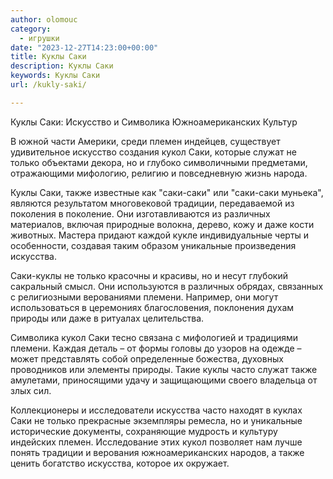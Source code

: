 ```yaml
---
author: olomouc
category:
  - игрушки
date: "2023-12-27T14:23:00+00:00"
title: Куклы Саки
description: Куклы Саки
keywords: Куклы Саки
url: /kukly-saki/

---
```

Куклы Саки: Искусство и Символика Южноамериканских Культур

В южной части Америки, среди племен индейцев, существует удивительное искусство создания кукол Саки, которые служат не только объектами декора, но и глубоко символичными предметами, отражающими мифологию, религию и повседневную жизнь народа.

Куклы Саки, также известные как "саки-саки" или "саки-саки муньека", являются результатом многовековой традиции, передаваемой из поколения в поколение. Они изготавливаются из различных материалов, включая природные волокна, дерево, кожу и даже кости животных. Мастера придают каждой кукле индивидуальные черты и особенности, создавая таким образом уникальные произведения искусства.

Саки-куклы не только красочны и красивы, но и несут глубокий сакральный смысл. Они используются в различных обрядах, связанных с религиозными верованиями племени. Например, они могут использоваться в церемониях благословения, поклонения духам природы или даже в ритуалах целительства.

Символика кукол Саки тесно связана с мифологией и традициями племени. Каждая деталь – от формы головы до узоров на одежде – может представлять собой определенные божества, духовных проводников или элементы природы. Такие куклы часто служат также амулетами, приносящими удачу и защищающими своего владельца от злых сил.

Коллекционеры и исследователи искусства часто находят в куклах Саки не только прекрасные экземпляры ремесла, но и уникальные исторические документы, сохраняющие мудрость и культуру индейских племен. Исследование этих кукол позволяет нам лучше понять традиции и верования южноамериканских народов, а также ценить богатство искусства, которое их окружает.
